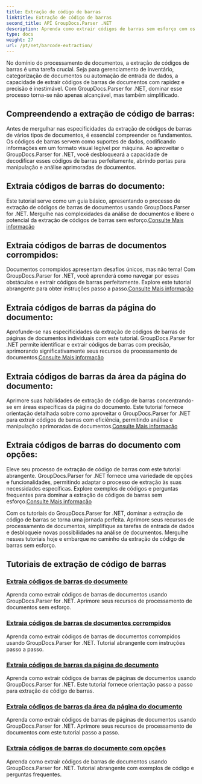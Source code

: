 ```yaml
---
title: Extração de código de barras
linktitle: Extração de código de barras
second_title: API GroupDocs.Parser .NET
description: Aprenda como extrair códigos de barras sem esforço com os tutoriais do GroupDocs.Parser for .NET. Aprimore seus recursos de processamento de documentos agora!
type: docs
weight: 27
url: /pt/net/barcode-extraction/
---
```


No domínio do processamento de documentos, a extração de códigos de barras é uma tarefa crucial. Seja para gerenciamento de inventário, categorização de documentos ou automação de entrada de dados, a capacidade de extrair códigos de barras de documentos com rapidez e precisão é inestimável. Com GroupDocs.Parser for .NET, dominar esse processo torna-se não apenas alcançável, mas também simplificado.

## Compreendendo a extração de código de barras:

Antes de mergulhar nas especificidades da extração de códigos de barras de vários tipos de documentos, é essencial compreender os fundamentos. Os códigos de barras servem como suportes de dados, codificando informações em um formato visual legível por máquina. Ao aproveitar o GroupDocs.Parser for .NET, você desbloqueará a capacidade de decodificar esses códigos de barras perfeitamente, abrindo portas para manipulação e análise aprimoradas de documentos.

## Extraia códigos de barras do documento:
 Este tutorial serve como um guia básico, apresentando o processo de extração de códigos de barras de documentos usando GroupDocs.Parser for .NET. Mergulhe nas complexidades da análise de documentos e libere o potencial da extração de códigos de barras sem esforço.[Consulte Mais informação](./extract-barcodes-from-document/)

## Extraia códigos de barras de documentos corrompidos:
Documentos corrompidos apresentam desafios únicos, mas não tema! Com GroupDocs.Parser for .NET, você aprenderá como navegar por esses obstáculos e extrair códigos de barras perfeitamente. Explore este tutorial abrangente para obter instruções passo a passo.[Consulte Mais informação](./extract-barcodes-from-corrupted-document/)

## Extraia códigos de barras da página do documento:
 Aprofunde-se nas especificidades da extração de códigos de barras de páginas de documentos individuais com este tutorial. GroupDocs.Parser for .NET permite identificar e extrair códigos de barras com precisão, aprimorando significativamente seus recursos de processamento de documentos.[Consulte Mais informação](./extract-barcodes-from-document-page/)

## Extraia códigos de barras da área da página do documento:
 Aprimore suas habilidades de extração de código de barras concentrando-se em áreas específicas da página do documento. Este tutorial fornece orientação detalhada sobre como aproveitar o GroupDocs.Parser for .NET para extrair códigos de barras com eficiência, permitindo análise e manipulação aprimoradas de documentos.[Consulte Mais informação](./extract-barcodes-from-document-page-area/)

## Extraia códigos de barras do documento com opções:
Eleve seu processo de extração de código de barras com este tutorial abrangente. GroupDocs.Parser for .NET fornece uma variedade de opções e funcionalidades, permitindo adaptar o processo de extração às suas necessidades específicas. Explore exemplos de códigos e perguntas frequentes para dominar a extração de códigos de barras sem esforço.[Consulte Mais informação](./extract-barcodes-from-document-with-options/)

Com os tutoriais do GroupDocs.Parser for .NET, dominar a extração de código de barras se torna uma jornada perfeita. Aprimore seus recursos de processamento de documentos, simplifique as tarefas de entrada de dados e desbloqueie novas possibilidades na análise de documentos. Mergulhe nesses tutoriais hoje e embarque no caminho da extração de código de barras sem esforço.
## Tutoriais de extração de código de barras
### [Extraia códigos de barras do documento](./extract-barcodes-from-document/)
Aprenda como extrair códigos de barras de documentos usando GroupDocs.Parser for .NET. Aprimore seus recursos de processamento de documentos sem esforço.
### [Extraia códigos de barras de documentos corrompidos](./extract-barcodes-from-corrupted-document/)
Aprenda como extrair códigos de barras de documentos corrompidos usando GroupDocs.Parser for .NET. Tutorial abrangente com instruções passo a passo.
### [Extraia códigos de barras da página do documento](./extract-barcodes-from-document-page/)
Aprenda como extrair códigos de barras de páginas de documentos usando GroupDocs.Parser for .NET. Este tutorial fornece orientação passo a passo para extração de código de barras.
### [Extraia códigos de barras da área da página do documento](./extract-barcodes-from-document-page-area/)
Aprenda como extrair códigos de barras de páginas de documentos usando GroupDocs.Parser for .NET. Aprimore seus recursos de processamento de documentos com este tutorial passo a passo.
### [Extraia códigos de barras do documento com opções](./extract-barcodes-from-document-with-options/)
Aprenda como extrair códigos de barras de documentos usando GroupDocs.Parser for .NET. Tutorial abrangente com exemplos de código e perguntas frequentes.